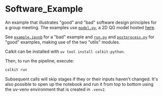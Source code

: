 # Software_Example

An example that illustrates "good" and "bad" software design principles for a group meeting.
The examples use [`model.py`](model.py), a 2D QG model hosted [here](https://github.com/joernc/QGModel).

See [`example.ipynb`](example.ipynb) for a "bad" example and [`run.py`](run.py) and [`postprocess.py`](postprocess.py) for "good" examples, making use of the two "utils" modules.

Calkit can be installed with `uv tool install calkit-python`.

Then, to run the pipeline, execute:

```sh
calkit run
```

Subsequent calls will skip stages if they or their inputs haven't changed.
It's also possible to open up the notebook and run it from top to bottom
using the uv-venv environment that is created in `.venv2`.
